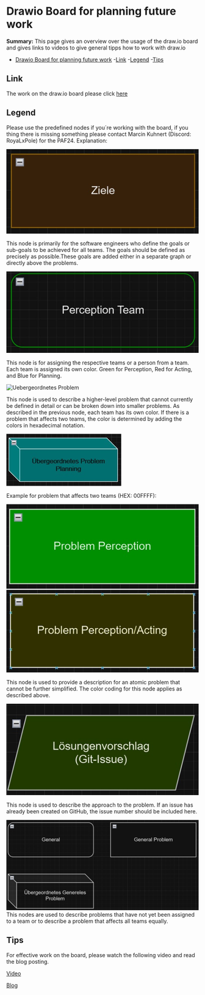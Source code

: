 # Drawio Board for planning future work

**Summary:** This page gives an overview over the usage of the draw.io board and gives links to videos to give general tipps how to work with draw.io

- [Drawio Board for planning future work](#drawio-board-for-planning-future-work)
    -[Link](#link)
    -[Legend](#legend)
    -[Tips](#tips)


## Link

The work on the draw.io board please click [here](https://drive.google.com/drive/folders/1dNyrnDdsj0m7kymDQUUqu2WinR4lQJpe)

## Legend

Please use the predefined nodes if you´re working with the board, if you thing there is missing something please contact Marcin Kuhnert (Discord: RoyaLxPole) for the PAF24.
Explanation:

![Ziele](../assets/research_assets/drawio_legend/Ziel.jpg)

This node is primarily for the software engineers who define the goals or sub-goals to be achieved for all teams. The goals should be defined as precisely as possible.These goals are added either in a separate graph or directly above the problems.


![Team](../assets/research_assets/drawio_legend/Team.jpg)

This node is for assigning the respective teams or a person from a team. Each team is assigned its own color. Green for Perception, Red for Acting, and Blue for Planning.

![Uebergeordnetes Problem](../assets/research_assets/drawio_legend/Übergeordnetes_Problem.jpg)

This node is used to describe a higher-level problem that cannot currently be defined in detail or can be broken down into smaller problems. As described in the previous node, each team has its own color. If there is a problem that affects two teams, the color is determined by adding the colors in hexadecimal notation.

![two teams prolbem](../assets/research_assets/drawio_legend/two_teams_problem.jpg)

Example for problem that affects two teams (HEX: 00FFFF):

![Problem](../assets/research_assets/drawio_legend/Problem.jpg)![gemeinsam](../assets/research_assets/drawio_legend/gemeinsames_Problem.jpg)

This node is used to provide a description for an atomic problem that cannot be further simplified. The color coding for this node applies as described above.

![Loesungs Vorschlag](../assets/research_assets/drawio_legend/Loesungs_Vorschlag.jpg)

This node is used to describe the approach to the problem. If an issue has already been created on GitHub, the issue number should be included here.

![generell](../assets/research_assets/drawio_legend/generell.jpg)
This nodes are used to describe problems that have not yet been assigned to a team or to describe a problem that affects all teams equally.

## Tips

For effective work on the board, please watch the following video and read the blog posting.

[Video](https://www.google.com/search?q=draw.io+mind+map+tutorial&rlz=1C1VDKB_deDE929DE929&oq=draw+io+mind&gs_lcrp=EgZjaHJvbWUqCAgDEAAYFhgeMggIABBFGCcYOzIGCAEQRRg5MgcIAhAAGIAEMggIAxAAGBYYHjIICAQQABgWGB4yCAgFEAAYFhgeMgYIBhBFGDwyBggHEEUYPdIBCDgyNzBqMGo3qAIAsAIA&sourceid=chrome&ie=UTF-8#fpstate=ive&vld=cid:6448d106,vid:mooBFL_jhxg,st:0)

[Blog](https://drawio-app.com/blog/organization-charts-and-mind-maps-in-draw-io/)